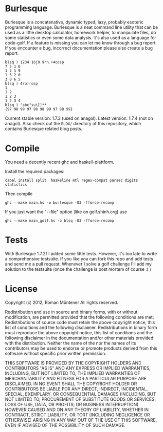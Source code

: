 Burlesque
=========

Burlesque is a concatenative, dynamic typed, lazy, probably esoteric programming language. Burlesque is a neat command line utility that can be used as a little desktop calculator, homework helper, to manipulate files, do some statistics or even some data analysis. It's also used as a language for code-golf. If a feature is missing you can let me know through a bug report. If you encounter a bug, incorrect documentation please also create a bug report.

```
blsq ) 1234 16j0 9rn.+4cosp
7 5 1 6
1 2 1 9
1 5 2 0
3 0 6 5
blsq ) 4ro)rosp
1
1 2
1 2 3
1 2 3 4
blsq ) "abc"su\[)**
{97 98 99 97 98 98 99 97 98 99}
```

Current stable version: 1.7.3 (used on anagol). Latest version: 1.7.4 (not on anagol). Also check out the ```BLOG/```
directory of this repository, which contains Burlesque related blog posts.

Compile
=======

You need a decently recent ghc and haskell-plattform. 

Install the required packages:

    cabal install split  haskeline mtl regex-compat parsec digits statistics

Then compile

    ghc --make main.hs -o burlesque -O3 -fforce-recomp

If you just want the "--file" option (like on golf.shinh.org) use

    ghc --make main_golf.hs -o blsq -O3 -fforce-recomp
    
Tests
=====

With Burlesque 1.7.2f I added some little tests. However, it's too late to write a comprehensive testsuite.
If you like you can fork this repo and add tests and send me a pull request. Whenever I solve a golf challenge
I'll add my solution to the testsuite (once the challenge is post mortem of course :) )

License
=======

Copyright (c) 2012, Roman Müntener
 All rights reserved.

Redistribution and use in source and binary forms, with or without modification, 
are permitted provided that the following conditions are met:
Redistributions of source code must retain the above copyright notice, this list of conditions and the following disclaimer.
Redistributions in binary form must reproduce the above copyright notice, this list of conditions and the following disclaimer 
in the documentation and/or other materials provided with the distribution.
Neither the name of the <ORGANIZATION> nor the names of its contributors may be
used to endorse or promote products derived from this software without specific prior written permission.

THIS SOFTWARE IS PROVIDED BY THE COPYRIGHT HOLDERS AND CONTRIBUTORS "AS IS" AND ANY EXPRESS OR IMPLIED WARRANTIES, 
INCLUDING, BUT NOT LIMITED TO, THE IMPLIED WARRANTIES OF MERCHANTABILITY AND FITNESS FOR A PARTICULAR PURPOSE ARE 
DISCLAIMED. IN NO EVENT SHALL THE COPYRIGHT HOLDER OR CONTRIBUTORS BE LIABLE FOR ANY DIRECT, INDIRECT, INCIDENTAL, 
SPECIAL, EXEMPLARY, OR CONSEQUENTIAL DAMAGES (INCLUDING, BUT NOT LIMITED TO, PROCUREMENT OF SUBSTITUTE GOODS OR 
SERVICES; LOSS OF USE, DATA, OR PROFITS; OR BUSINESS INTERRUPTION) HOWEVER CAUSED AND ON ANY THEORY OF LIABILITY, 
WHETHER IN CONTRACT, STRICT LIABILITY, OR TORT (INCLUDING NEGLIGENCE OR OTHERWISE) ARISING IN ANY WAY OUT OF THE 
USE OF THIS SOFTWARE, EVEN IF ADVISED OF THE POSSIBILITY OF SUCH DAMAGE.
